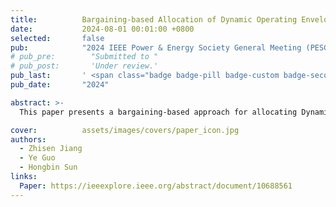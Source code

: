 ```yaml
---
title:          Bargaining-based Allocation of Dynamic Operating Envelopes in Distribution Networks
date:           2024-08-01 00:01:00 +0800
selected:       false
pub:            "2024 IEEE Power & Energy Society General Meeting (PESGM)"
# pub_pre:        "Submitted to "
# pub_post:       'Under review.'
pub_last:       ' <span class="badge badge-pill badge-custom badge-secondary">Conference</span>'
pub_date:       "2024"

abstract: >-
  This paper presents a bargaining-based approach for allocating Dynamic Operating Envelopes (DOEs) in distribution networks. The proposed method ensures fair and efficient DOE allocation.

cover:          assets/images/covers/paper_icon.jpg
authors:
  - Zhisen Jiang
  - Ye Guo
  - Hongbin Sun
links:
  Paper: https://ieeexplore.ieee.org/abstract/document/10688561
---
```


